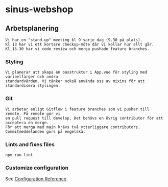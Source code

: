 # sinus-webshop

## Arbetsplanering
```
Vi har en "stand-up" meeting kl 9 varje dag (9.30 på plats).
Kl 13 har vi ett kortare checkup-möte där vi kollar hur allt går.
Kl 15.30 har vi code review och merga pushade feature branches.
```

### Styling
```
Vi planerar att skapa en basstruktur i App.vue för styling med varibelfärger och andra
standardvärden. Vi tänker också använda oss av mixins för att standardisera stylingen.

```

### Git
```
Vi arbetar enligt Gitflow i feature branches som vi pushar till remote. På remote gör vi
en pull request till develop. Det behövs en övrig contributor för att acceptera en merge.
För att merga med main krävs två ytterliggare contributors.
Commitmeddelanden görs på engelska. 
```

### Lints and fixes files
```
npm run lint
```

### Customize configuration
See [Configuration Reference](https://cli.vuejs.org/config/).

